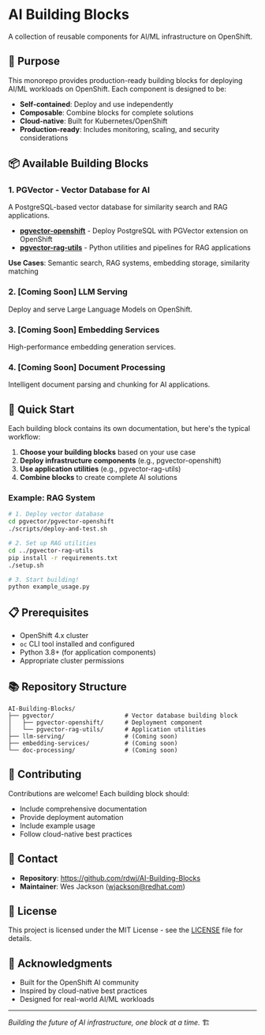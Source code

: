 # AI Building Blocks

A collection of reusable components for AI/ML infrastructure on OpenShift.

## 🎯 Purpose

This monorepo provides production-ready building blocks for deploying AI/ML workloads on OpenShift. Each component is designed to be:
- **Self-contained**: Deploy and use independently
- **Composable**: Combine blocks for complete solutions
- **Cloud-native**: Built for Kubernetes/OpenShift
- **Production-ready**: Includes monitoring, scaling, and security considerations

## 📦 Available Building Blocks

### 1. PGVector - Vector Database for AI
A PostgreSQL-based vector database for similarity search and RAG applications.

- **[pgvector-openshift](pgvector/pgvector-openshift/)** - Deploy PostgreSQL with PGVector extension on OpenShift
- **[pgvector-rag-utils](pgvector/pgvector-rag-utils/)** - Python utilities and pipelines for RAG applications

**Use Cases**: Semantic search, RAG systems, embedding storage, similarity matching

### 2. [Coming Soon] LLM Serving
Deploy and serve Large Language Models on OpenShift.

### 3. [Coming Soon] Embedding Services
High-performance embedding generation services.

### 4. [Coming Soon] Document Processing
Intelligent document parsing and chunking for AI applications.

## 🚀 Quick Start

Each building block contains its own documentation, but here's the typical workflow:

1. **Choose your building blocks** based on your use case
2. **Deploy infrastructure components** (e.g., pgvector-openshift)
3. **Use application utilities** (e.g., pgvector-rag-utils)
4. **Combine blocks** to create complete AI solutions

### Example: RAG System
```bash
# 1. Deploy vector database
cd pgvector/pgvector-openshift
./scripts/deploy-and-test.sh

# 2. Set up RAG utilities
cd ../pgvector-rag-utils
pip install -r requirements.txt
./setup.sh

# 3. Start building!
python example_usage.py
```

## 📋 Prerequisites

- OpenShift 4.x cluster
- `oc` CLI tool installed and configured
- Python 3.8+ (for application components)
- Appropriate cluster permissions

## 📚 Repository Structure

```
AI-Building-Blocks/
├── pgvector/                    # Vector database building block
│   ├── pgvector-openshift/      # Deployment component
│   └── pgvector-rag-utils/      # Application utilities
├── llm-serving/                 # (Coming soon)
├── embedding-services/          # (Coming soon)
└── doc-processing/              # (Coming soon)
```

## 🤝 Contributing

Contributions are welcome! Each building block should:
- Include comprehensive documentation
- Provide deployment automation
- Include example usage
- Follow cloud-native best practices

## 📧 Contact

- **Repository**: https://github.com/rdwj/AI-Building-Blocks
- **Maintainer**: Wes Jackson (wjackson@redhat.com)

## 📄 License

This project is licensed under the MIT License - see the [LICENSE](LICENSE) file for details.

## 🙏 Acknowledgments

- Built for the OpenShift AI community
- Inspired by cloud-native best practices
- Designed for real-world AI/ML workloads

---

*Building the future of AI infrastructure, one block at a time.* 🏗️
